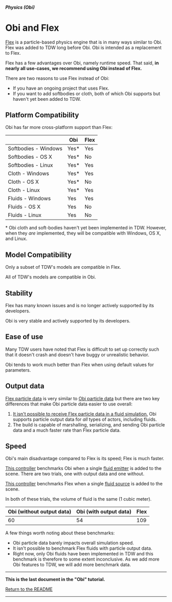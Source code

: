 ##### Physics (Obi)

# Obi and Flex

[Flex](../flex/flex.md) is a particle-based physics engine that is in many ways similar to Obi. Flex was added to TDW long before Obi. Obi is intended as a replacement to Flex.

Flex has a few advantages over Obi, namely runtime speed. That said, **in nearly all use-cases, we recommend using Obi instead of Flex.** 

There are two reasons to use Flex instead of Obi:

- If you have an ongoing project that uses Flex.
- If you want to add softbodies or cloth, both of which Obi supports but haven't yet been added to TDW.

## Platform Compatibility

Obi has far more cross-platform support than Flex:

|                      | Obi  | Flex |
| -------------------- | ---- | ---- |
| Softbodies - Windows | Yes* | Yes  |
| Softbodies - OS X    | Yes* | No   |
| Softbodies - Linux   | Yes* | Yes  |
| Cloth - Windows      | Yes* | Yes  |
| Cloth - OS X         | Yes* | No   |
| Cloth - Linux        | Yes* | Yes  |
| Fluids - Windows     | Yes  | Yes  |
| Fluids - OS X        | Yes  | No   |
| Fluids - Linux       | Yes  | No   |

\* Obi cloth and soft-bodies haven't yet been implemented in TDW. However, when they *are* implemented, they will be compatible with Windows, OS X, and Linux.

## Model Compatibility

Only a subset of TDW's models are compatible in Flex.

All of TDW's models are compatible in Obi.

## Stability

Flex has many known issues and is no longer actively supported by its developers.

Obi is very stable and actively supported by its developers.

## Ease of use

Many TDW users have noted that Flex is difficult to set up correctly such that it doesn't crash and doesn't have buggy or unrealistic behavior.

Obi tends to work much better than Flex when using default values for parameters.

## Output data

[Flex particle data](../flex/output_data.md) is very similar to [Obi particle data](obi_particles.md) but there are two key differences that make Obi particle data easier to use overall:

1. [It isn't possible to receive Flex particle data in a fluid simulation.](../flex/fluid_and_source.md) Obi supports particle output data for *all* types of actors, including fluids.
2. The build is capable of marshalling, serializing, and sending Obi particle data and a much faster rate than Flex particle data.

## Speed

Obi's main disadvantage compared to Flex is its speed; Flex is much faster.

[This controller](https://github.com/threedworld-mit/tdw/blob/master/Python/benchmarking/obi_fluid.py) benchmarks Obi when a single [fluid emitter](fluids.md) is added to the scene. There are two trials, one with output data and one without.

[This controller](https://github.com/threedworld-mit/tdw/blob/master/Python/benchmarking/flex_fluid.py) benchmarks Flex when a single [fluid source](../flex/fluid_and_source.md) is added to the scene.

In both of these trials, the volume of fluid is the same (1 cubic meter).

| Obi (without output data) | Obi (with output data) | Flex |
| ------------------------- | ---------------------- | ---- |
| 60                        | 54                     | 109  |

A few things worth noting about these benchmarks:

- Obi particle data barely impacts overall simulation speed.
- It isn't possible to benchmark Flex fluids with particle output data.
- Right now, only Obi fluids have been implemented in TDW and this benchmark is therefore to some extent inconclusive. As we add more Obi features to TDW, we will add more benchmark data.

***

**This is the last document in the "Obi" tutorial.**

[Return to the README](../../../README.md)

***